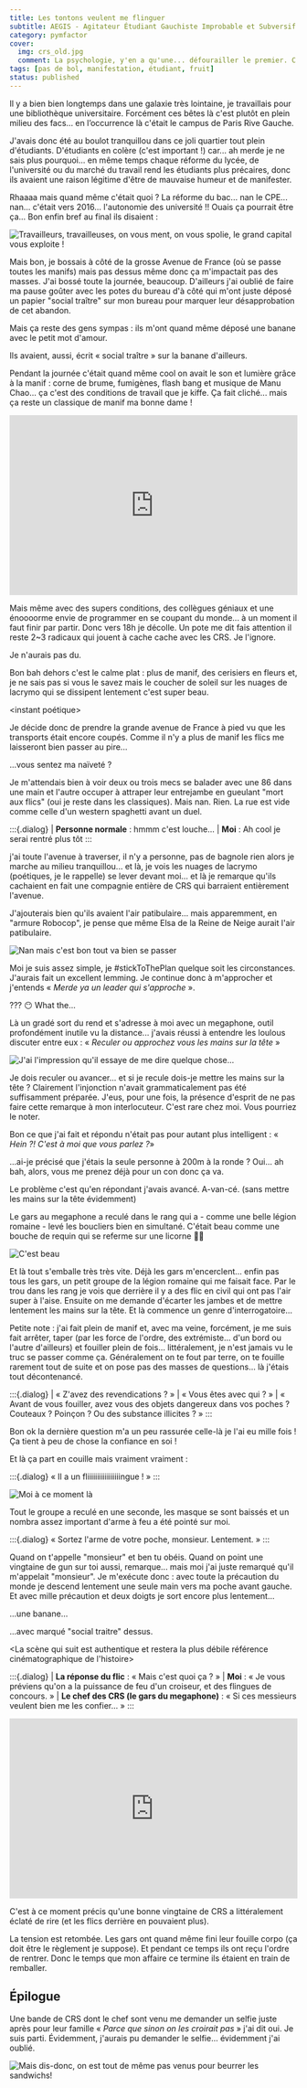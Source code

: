 ```yaml
---
title: Les tontons veulent me flinguer
subtitle: AEGIS - Agitateur Étudiant Gauchiste Improbable et Subversif
category: pymfactor
cover:
  img: crs_old.jpg
  comment: La psychologie, y'en a qu'une... défourailler le premier. C'est un peu sommaire, mais ça peut être efficace
tags: [pas de bol, manifestation, étudiant, fruit]
status: published
---
```


Il y a bien bien longtemps dans une galaxie très lointaine, je travaillais pour une bibliothèque universitaire. Forcément ces bêtes là c'est plutôt en plein milieu des facs... en l’occurrence là c'était le campus de Paris Rive Gauche.

J'avais donc été au boulot tranquillou dans ce joli quartier tout plein d'étudiants. D'étudiants en colère (c'est important !) car... ah merde je ne sais plus pourquoi... en même temps chaque réforme du lycée, de l'université ou du marché du travail rend les étudiants plus précaires, donc ils avaient une raison légitime d'être de mauvaise humeur et de manifester.

Rhaaaa mais quand même c'était quoi ? La réforme du bac... nan le CPE... nan... c'était vers 2016... l'autonomie des université !! Ouais ça pourrait être ça... Bon enfin bref au final ils disaient :

![Travailleurs, travailleuses, on vous ment, on vous spolie, le grand capital vous exploite !](kaamelott-onenagros.gif)

Mais bon, je bossais à côté de la grosse Avenue de France (où se passe toutes les manifs) mais pas dessus même donc ça m'impactait pas des masses. J'ai bossé toute la journée, beaucoup. D'ailleurs j'ai oublié de faire ma pause goûter avec les potes du bureau d'à côté qui m'ont juste déposé un papier "social traître" sur mon bureau pour marquer leur désapprobation de cet abandon.

Mais ça reste des gens sympas : ils m'ont quand même déposé une banane avec le petit mot d'amour.

Ils avaient, aussi, écrit « social traître » sur la banane d'ailleurs.

Pendant la journée c'était quand même cool on avait le son et lumière grâce à la manif : corne de brume, fumigènes, flash bang et musique de Manu Chao... ça c'est des conditions de travail que je kiffe. Ça fait cliché... mais ça reste un classique de manif ma bonne dame !

<iframe width="100%" height="315" src="https://www.youtube.com/embed/7AzimrAgWbA" title="YouTube video player" frameborder="0" allow="accelerometer; autoplay; clipboard-write; encrypted-media; gyroscope; picture-in-picture" allowfullscreen></iframe>

Mais même avec des supers conditions, des collègues géniaux et une énoooorme envie de programmer en se coupant du monde... à un moment il faut finir par partir. Donc vers 18h je décolle. Un pote me dit fais attention il reste 2~3 radicaux qui jouent à cache cache avec les CRS. Je l'ignore.

Je n'aurais pas du.

Bon bah dehors c'est le calme plat : plus de manif, des cerisiers en fleurs et, je ne sais pas si vous le savez mais le coucher de soleil sur les nuages de lacrymo qui se dissipent lentement c'est super beau.

\<instant poétique>

Je décide donc de prendre la grande avenue de France à pied vu que les transports était encore coupés. Comme il n'y a plus de manif les flics me laisseront bien passer au pire...

...vous sentez ma naïveté ?

Je m'attendais bien à voir deux ou trois mecs se balader avec une 86 dans une main et l'autre occuper à attraper leur entrejambe en gueulant "mort aux flics" (oui je reste dans les classiques). Mais nan. Rien. La rue est vide comme celle d'un western spaghetti avant un duel.

:::{.dialog}
| **Personne normale** : hmmm c'est louche...
| **Moi** : Ah cool je serai rentré plus tôt
:::

j'ai toute l'avenue à traverser, il n'y a personne, pas de bagnole rien alors je marche au milieu tranquillou... et là, je vois les nuages de lacrymo (poétiques, je le rappelle) se lever devant moi... et là je remarque qu'ils cachaient en fait une compagnie entière de CRS qui barraient entièrement l'avenue.

J'ajouterais bien qu'ils avaient l'air patibulaire... mais apparemment, en "armure Robocop", je pense que même Elsa de la Reine de Neige aurait l'air patibulaire.

![Nan mais c'est bon tout va bien se passer](everything-proceeding.gif)

Moi je suis assez simple, je #stickToThePlan quelque soit les circonstances. J'aurais fait un excellent lemming. Je continue donc à m'approcher et j'entends « _Merde ya un leader qui s'approche_ ».

??? 😶 What the...

Là un gradé sort du rend et s'adresse à moi avec un megaphone, outil profondément inutile vu la distance... j'avais réussi à entendre les loulous discuter entre eux : « _Reculer ou approchez vous les mains sur la tête_ »

![J'ai l'impression qu'il essaye de me dire quelque chose...](interesting-intrigued.gif)

Je dois reculer ou avancer... et si je recule dois-je mettre les mains sur la tête ? Clairement l'injonction n'avait grammaticalement pas été suffisamment préparée. J'eus, pour une fois, la présence d'esprit de ne pas faire cette remarque à mon interlocuteur. C'est rare chez moi. Vous pourriez le noter.

Bon ce que j'ai fait et répondu n'était pas pour autant plus intelligent : « _Hein ?! C'est à moi que vous parlez ?_»

...ai-je précisé que j'étais la seule personne à 200m à la ronde ? Oui... ah bah, alors, vous me prenez déjà pour un con donc ça va.

Le problème c'est qu'en répondant j'avais avancé. A-van-cé. (sans mettre les mains sur la tête évidemment)

Le gars au megaphone a reculé dans le rang qui a - comme une belle légion romaine - levé les boucliers bien en simultané. C'était beau comme une bouche de requin qui se referme sur une licorne 🦈🦄

![C'est beau](rome-roman-legion.gif)

Et là tout s'emballe très très vite. Déjà les gars m'encerclent... enfin pas tous les gars, un petit groupe de la légion romaine qui me faisait face. Par le trou dans les rang je vois que derrière il y a des flic en civil qui ont pas l'air super à l'aise. Ensuite on me demande d'écarter les jambes et de mettre lentement les mains sur la tête. Et là commence un genre d'interrogatoire...

Petite note : j'ai fait plein de manif et, avec ma veine, forcément, je me suis fait arrêter, taper (par les force de l'ordre, des extrémiste... d'un bord ou l'autre d'ailleurs) et fouiller plein de fois... littéralement, je n'est jamais vu le truc se passer comme ça. Généralement on te fout par terre, on te fouille rarement tout de suite et on pose pas des masses de questions... là j'étais tout décontenancé.

:::{.dialog}
| « Z'avez des revendications ? »
| « Vous êtes avec qui ? »
| « Avant de vous fouiller, avez vous des objets dangereux dans vos poches ? Couteaux ? Poinçon ? Ou des substance illicites ? »
:::

Bon ok la dernière question m'a un peu rassurée celle-là je l'ai eu mille fois ! Ça tient à peu de chose la confiance en soi !

Et là ça part en couille mais vraiment vraiment :

:::{.dialog}
« Il a un fliiiiiiiiiiiiiiiiingue ! »
:::

![Moi à ce moment là](shit-real-fucking-quick.gif)

Tout le groupe a reculé en une seconde, les masque se sont baissés et un nombra assez important d'arme à feu a été pointé sur moi.

:::{.dialog}
« Sortez l'arme de votre poche, monsieur. Lentement. »
:::

Quand on t'appelle "monsieur" et ben tu obéis. Quand on point une vingtaine de gun sur toi aussi, remarque... mais moi j'ai juste remarqué qu'il m'appelait "monsieur". Je m'exécute donc : avec toute la précaution du monde je descend lentement une seule main vers ma poche avant gauche. Et avec mille précaution et deux doigts je sort encore plus lentement...

...une banane...

...avec marqué "social traitre" dessus.

\<La scène qui suit est authentique et restera la plus débile référence cinématographique de l'histoire>

:::{.dialog}
| **La réponse du flic** : « Mais c'est quoi ça ? »
| **Moi** : « Je vous préviens qu'on a la puissance de feu d'un croiseur, et des flingues de concours. »
| **Le chef des CRS (le gars du megaphone)** : « Si ces messieurs veulent bien me les confier... »
:::

<iframe width="100%" height="315" src="https://www.youtube.com/embed/1ZiUij9Th-c" title="YouTube video player" frameborder="0" allow="accelerometer; autoplay; clipboard-write; encrypted-media; gyroscope; picture-in-picture" allowfullscreen></iframe>

C'est à ce moment précis qu'une bonne vingtaine de CRS a littéralement éclaté de rire (et les flics derrière en pouvaient plus).

La tension est retombée. Les gars ont quand même fini leur fouille corpo (ça doit être le règlement je suppose). Et pendant ce temps ils ont reçu l'ordre de rentrer. Donc le temps que mon affaire ce termine ils étaient en train de remballer.

## Épilogue

Une bande de CRS dont le chef sont venu me demander un selfie juste après pour leur famille « _Parce que sinon on les croirait pas_ » j'ai dit oui. Je suis parti. Évidemment, j'aurais pu demander le selfie... évidemment j'ai oublié.

![Mais dis-donc, on est tout de même pas venus pour beurrer les sandwichs!](tontons.jpg)
